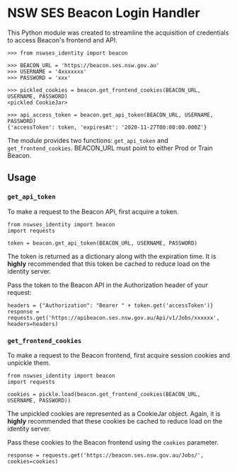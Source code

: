 # NSW SES Beacon Login Handler

This Python module was created to streamline the acquisition of credentials to access Beacon's frontend and API.

```
>>> from nswses_identity import beacon

>>> BEACON_URL = 'https://beacon.ses.nsw.gov.au'
>>> USERNAME = '4xxxxxxx'
>>> PASSWORD = 'xxx'

>>> pickled_cookies = beacon.get_frontend_cookies(BEACON_URL, USERNAME, PASSWORD)
<pickled CookieJar>

>>> api_access_token = beacon.get_api_token(BEACON_URL, USERNAME, PASSWORD)
{'accessToken': token, 'expiresAt': '2020-11-27T00:00:00.000Z'}

```

The module provides two functions: `get_api_token` and `get_frontend_cookies`. BEACON_URL must point to either Prod or Train Beacon.

## Usage
### `get_api_token`

To make a request to the Beacon API, first acquire a token.

```
from nswses_identity import beacon
import requests

token = beacon.get_api_token(BEACON_URL, USERNAME, PASSWORD)
```

The token is returned as a dictionary along with the expiration time. It is **highly** recommended that this token be cached to reduce load on the identity server.

Pass the token to the Beacon API in the Authorization header of your request:

```
headers = {"Authorization": "Bearer " + token.get('accessToken')}
response = requests.get('https://apibeacon.ses.nsw.gov.au/Api/v1/Jobs/xxxxxx', headers=headers)
```

### `get_frontend_cookies`

To make a request to the Beacon frontend, first acquire session cookies and unpickle them.

```
from nswses_identity import beacon
import requests

cookies = pickle.load(beacon.get_frontend_cookies(BEACON_URL, USERNAME, PASSWORD))
```

The unpickled cookies are represented as a CookieJar object. Again, it is **highly** recommended that these cookies be cached to reduce load on the identity server.

Pass these cookies to the Beacon frontend using the `cookies` parameter.

```
response = requests.get('https://beacon.ses.nsw.gov.au/Jobs/', cookies=cookies)
```

